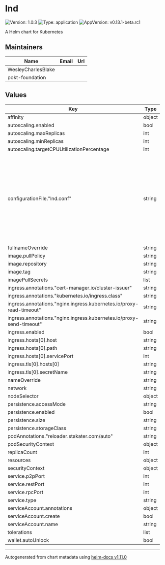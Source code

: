 # lnd

![Version: 1.0.3](https://img.shields.io/badge/Version-1.0.3-informational?style=flat-square) ![Type: application](https://img.shields.io/badge/Type-application-informational?style=flat-square) ![AppVersion: v0.13.1-beta.rc1](https://img.shields.io/badge/AppVersion-v0.13.1--beta.rc1-informational?style=flat-square)

A Helm chart for Kubernetes

## Maintainers

| Name | Email | Url |
| ---- | ------ | --- |
| WesleyCharlesBlake |  |  |
| pokt-foundation |  |  |

## Values

| Key | Type | Default | Description |
|-----|------|---------|-------------|
| affinity | object | `{}` |  |
| autoscaling.enabled | bool | `false` |  |
| autoscaling.maxReplicas | int | `100` |  |
| autoscaling.minReplicas | int | `1` |  |
| autoscaling.targetCPUUtilizationPercentage | int | `80` |  |
| configurationFile."lnd.conf" | string | `"; [Application Options]\n; debuglevel=debug\n; datadir=/data\n; restlisten=0.0.0.0:8080\n; rpclisten=0.0.0.0:10009\n; listen=0.0.0.0:9735\n; alias=LND\n\n; [Bitcoin]\n; bitcoin.node=bitcoind\n; bitcoin.regtest=1\n; bitcoin.active=1\n\n; [bitcoind]\n; bitcoind.rpchost=bitcoind:18443\n; bitcoind.rpcuser=rpcuser\n; bitcoind.rpcpass=rpcpassword\n; bitcoind.zmqpubrawblock=tcp://bitcoind-regtest:28332\n; bitcoind.zmqpubrawtx=tcp://bitcoind-regtest:28333\n\n; [db]\n; db.backend=postgres\n\n; [postgres]\n; db.postgres.dsn=postgres://<dbuser>:<dbpass>@<dbhost>:5432/<dbname>"` |  |
| fullnameOverride | string | `""` |  |
| image.pullPolicy | string | `"IfNotPresent"` |  |
| image.repository | string | `"WesleyCharlesBlake/lnd-docker"` |  |
| image.tag | string | `"latest"` |  |
| imagePullSecrets | list | `[]` |  |
| ingress.annotations."cert-manager.io/cluster-issuer" | string | `"letsencrypt-prod"` |  |
| ingress.annotations."kubernetes.io/ingress.class" | string | `"nginx"` |  |
| ingress.annotations."nginx.ingress.kubernetes.io/proxy-read-timeout" | string | `"28800"` |  |
| ingress.annotations."nginx.ingress.kubernetes.io/proxy-send-timeout" | string | `"28800"` |  |
| ingress.enabled | bool | `false` |  |
| ingress.hosts[0].host | string | `"testnet-demo.mynode.com"` |  |
| ingress.hosts[0].path | string | `"/"` |  |
| ingress.hosts[0].servicePort | int | `80` |  |
| ingress.tls[0].hosts[0] | string | `"testnet-demo.mynode.com"` |  |
| ingress.tls[0].secretName | string | `"lnd-testnet-cert"` |  |
| nameOverride | string | `""` |  |
| network | string | `"regtest"` |  |
| nodeSelector | object | `{}` |  |
| persistence.accessMode | string | `"ReadWriteOnce"` |  |
| persistence.enabled | bool | `true` |  |
| persistence.size | string | `"5Gi"` |  |
| persistence.storageClass | string | `""` |  |
| podAnnotations."reloader.stakater.com/auto" | string | `"true"` |  |
| podSecurityContext | object | `{}` |  |
| replicaCount | int | `1` |  |
| resources | object | `{}` |  |
| securityContext | object | `{}` |  |
| service.p2pPort | int | `9735` |  |
| service.restPort | int | `8080` |  |
| service.rpcPort | int | `10009` |  |
| service.type | string | `"ClusterIP"` |  |
| serviceAccount.annotations | object | `{}` |  |
| serviceAccount.create | bool | `true` |  |
| serviceAccount.name | string | `""` |  |
| tolerations | list | `[]` |  |
| wallet.autoUnlock | bool | `false` |  |

----------------------------------------------
Autogenerated from chart metadata using [helm-docs v1.11.0](https://github.com/norwoodj/helm-docs/releases/v1.11.0)
